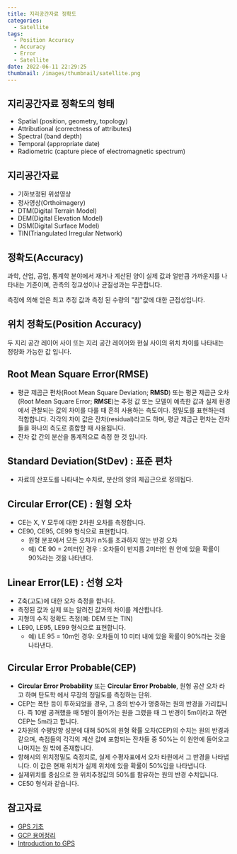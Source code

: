 ```yaml
---
title: 지리공간자료 정확도
categories:
  - Satellite
tags:
  - Position Accuracy
  - Accuracy
  - Error
  - Satellite
date: 2022-06-11 22:29:25
thumbnail: /images/thumbnail/satellite.png
---
```


## 지리공간자료 정확도의 형태

- Spatial (position, geometry, topology)
- Attributional (correctness of attributes)
- Spectral (band depth)
- Temporal (appropriate date)
- Radiometric (capture piece of electromagnetic spectrum)

## 지리공간자료

- 기하보정된 위성영상
- 정사영상(Orthoimagery)
- DTM(Digital Terrain Model)
- DEM(Digital Elevation Model)
- DSM(Digital Surface Model)
- TIN(Triangulated Irregular Network)

## 정확도(Accuracy)

과학, 산업, 공업, 통계학 분야에서 재거나 계산된 양이 실제 값과 얼만큼 가까운지를 나타내는 기준이며, 관측의 정교성이나 균질성과는 무관합니다.

측정에 의해 얻은 최고 추정 값과 측정 된 수량의 "참"값에 대한 근접성입니다.

## 위치 정확도(Position Accuracy)

두 지리 공간 레이어 사이 또는 지리 공간 레이어와 현실 사이의 위치 차이를 나타내는 정량화 가능한 값 입니다.

## Root Mean Square Error(RMSE)

- 평균 제곱근 편차(Root Mean Square Deviation; **RMSD**) 또는 평균 제곱근 오차(Root Mean Square Error; **RMSE**)는 추정 값 또는 모델이 예측한 값과 실제 환경에서 관찰되는 값의 차이를 다룰 때 흔히 사용하는 측도이다. 정밀도를 표현하는데 적합합니다. 각각의 차이 값은 잔차(residual)라고도 하며, 평균 제곱근 편차는 잔차들을 하나의 측도로 종합할 때 사용됩니다.
- 잔차 값 간의 분산을 통계적으로 측정 한 것 입니다.

## Standard Deviation(StDev) : 표준 편차

- 자료의 산포도를 나타내는 수치로, 분산의 양의 제곱근으로 정의됩다.

## Circular Error(CE) : 원형 오차

- CE는 X, Y 모두에 대한 2차원 오차를 측정합니다.
- CE90, CE95, CE99 형식으로 표현합니다.
  - 원형 분포에서 모든 오차가 n%를 초과하지 않는 반경 오차
  - 예) CE 90 = 2미터인 경우 : 오차들이 반지름 2미터인 원 안에 있을 확률이 90%라는 것을 나타낸다.

## Linear Error(LE) : 선형 오차

- Z축(고도)에 대한 오차 측정을 합니다.
- 측정된 값과 실제 또는 알려진 값과의 차이를 계산합니다.
- 지형의 수직 정확도 측정(예: DEM 또는 TIN)
- LE90, LE95, LE99 형식으로 표현합니다.
  - 예) LE 95 = 10m인 경우: 오차들이 10 미터 내에 있을 확률이 90%라는 것을 나타낸다.

## Circular Error Probable(CEP)

- **Circular Error Probability** 또는 **Circular Error Probable**, 원형 공산 오차 라고 하며 탄도학 에서 무장의 정밀도를 측정하는 단위.
- CEP는 폭탄 등이 투하되었을 경우, 그 중의 반수가 명중하는 원의 반경을 가리킵니다. 즉 10발 공격했을 때 5발이 들어가는 원을 그렸을 때 그 반경이 5m이라고 하면 CEP는 5m라고 합니다.
- 2차원의 수평방향 성분에 대해 50%의 원형 확률 오차(CEP)의 수치는 원의 반경과 같으며, 측점들의 각각의 계산 값에 포함되는 잔차들 중 50%는 이 원안에 들어오고 나머지는 원 밖에 존재합니다.
- 항해시의 위치정밀도 측정치로, 실제 수평자표에서 오차 타원에서 그 반경을 나타냅니다. 이 값은 현재 위치가 실제 위치에 있을 확률이 50%임을 나타냅니다.
- 실제위치를 중심으로 한 위치추정값의 50%를 함유하는 원의 반경 수치입니다.
- CE50 형식과 같습니다.

## 참고자료

- [GPS 기초](https://www.gps.re.kr/outline/outline_17.asp)
- [GCP 용어정리](https://m.blog.naver.com/PostView.nhn?blogId=pig9456&logNo=191149079&proxyReferer=https%3A%2F%2Fwww.google.com%2F)
- [Introduction to GPS](http://introgps.uga.edu/course/CEP.html)
